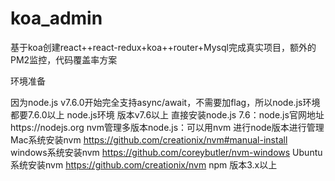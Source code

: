 # koa_admin
基于koa创建react++react-redux+koa++router+Mysql完成真实项目，额外的PM2监控，代码覆盖率方案

环境准备

因为node.js v7.6.0开始完全支持async/await，不需要加flag，所以node.js环境都要7.6.0以上
node.js环境 版本v7.6以上
直接安装node.js 7.6：node.js官网地址https://nodejs.org
nvm管理多版本node.js：可以用nvm 进行node版本进行管理
Mac系统安装nvm https://github.com/creationix/nvm#manual-install
windows系统安装nvm https://github.com/coreybutler/nvm-windows
Ubuntu系统安装nvm https://github.com/creationix/nvm
npm 版本3.x以上
